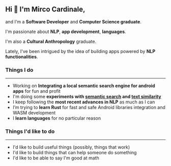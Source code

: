 

## Hi 👋 I'm Mirco Cardinale,

and I'm a **Software Developer** and **Computer Science graduate**. 

I'm passionate about **NLP**, **app development**, **languages**. 

I'm also a **Cultural Anthropology** graduate.

Lately, I've been intrigued by the idea of building apps powered by **NLP functionalities**.

### Things I do
---
- Working on **Integrating a local semantic search engine for android apps** for fun and profit
- I'm doing some **experiments with [semantic search](https://github.com/cr1m5onk1ng/semantic-search-api) and [text similarity](https://github.com/cr1m5onk1ng/text_similarity)** 
- I keep following the **most recent advances in NLP** as much as I can
- I’m trying to **learn Rust** for fast and safe Android libraries integration and WASM development
- I **learn languages** for no particular reason

### Things I'd like to do
---
- I'd like to build useful things (possibly, things that work)
- I'd like to build things that can help someone do something
- I'd like to be able to say I'm good at math      
